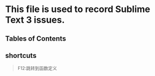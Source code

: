 # This file is used to record Sublime Text 3 issues.
## Tables of Contents

## shortcuts
> F12:跳转到函数定义
